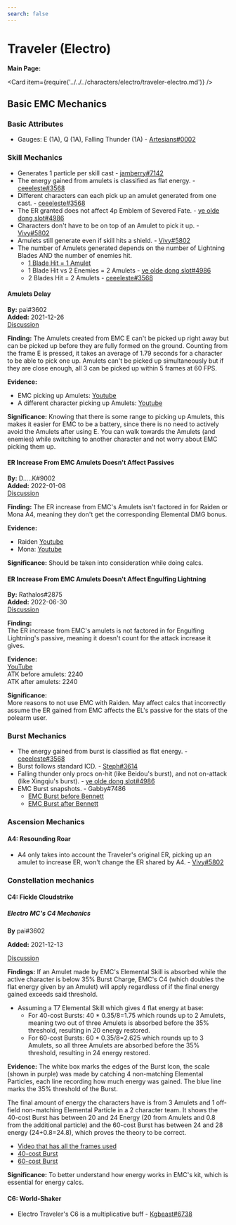 ```yaml
---
search: false
---
```


# Traveler (Electro)

**Main Page:**

<Card item={require('../../../characters/electro/traveler-electro.md')} />

## Basic EMC Mechanics

### Basic Attributes

* Gauges: E (1A), Q (1A), Falling Thunder (1A) - [Artesians#0002](https://imgur.com/DBw7Z8K)

### Skill Mechanics

* Generates 1 particle per skill cast - [jamberry#7142](https://youtu.be/25EaCFvB4r8)
* The energy gained from amulets is classified as flat energy. - [ceeeleste#3568](https://imgur.com/a/s1NMEN7)
* Different characters can each pick up an amulet generated from one cast. - [ceeeleste#3568](https://imgur.com/uvqLztm)
* The ER granted does not affect 4p Emblem of Severed Fate. - [ye olde dong slot#4986](https://www.youtube.com/watch?v=_ny12y2rL0w)
* Characters don't have to be on top of an Amulet to pick it up. - [Vivy#5802](https://imgur.com/gallery/bG4poKB)
* Amulets still generate even if skill hits a shield. - [Vivy#5802](https://imgur.com/gallery/dJTvXaI)
* The number of Amulets generated depends on the number of Lightning Blades AND the number of enemies hit.
  * [1 Blade Hit = 1 Amulet](https://imgur.com/ZMaCnWK)
  * 1 Blade Hit vs 2 Enemies = 2 Amulets - [ye olde dong slot#4986](https://www.youtube.com/watch?v=qaBPV3JdC0c)
  * 2 Blades Hit = 2 Amulets - [ceeeleste#3568](https://imgur.com/gallery/dJTvXaI)

#### Amulets Delay

**By:** pai#3602  
**Added:** 2021-12-26  
[Discussion](https://tickets.deeznuts.moe/ticket-archive/attachments_923279142970085396_924645809935507487_transcript-emc-emulet-delay.html)

**Finding:** The Amulets created from EMC E can't be picked up right away but can be picked up before they are fully formed on the ground. Counting from the frame E is pressed, it takes an average of 1.79 seconds for a character to be able to pick one up. Amulets can't be picked up simultaneously but if they are close enough, all 3 can be picked up within 5 frames at 60 FPS.

**Evidence:**

* EMC picking up Amulets: [Youtube](https://youtu.be/3p7X-gxnEXM)
* A different character picking up Amulets: [Youtube](https://youtu.be/UxEWK_2MYO0)

**Significance:** Knowing that there is some range to picking up Amulets, this makes it easier for EMC to be a battery, since there is no need to actively avoid the Amulets after using E. You can walk towards the Amulets (and enemies) while switching to another character and not worry about EMC picking them up.

#### ER Increase From EMC Amulets Doesn't Affect Passives

**By:** D.....K#9002  
**Added:** 2022-01-08  
[Discussion](https://tickets.deeznuts.moe/ticket-archive/attachments_927939323976888361_929309417965494323_transcript-er-increase-from-emc-amulets-doesnt-affect-passives.html)

**Finding:** The ER increase from EMC's Amulets isn't factored in for Raiden or Mona A4, meaning they don't get the corresponding Elemental DMG bonus.

**Evidence:**

* Raiden [Youtube](https://youtu.be/gdrs4idpkes)
* Mona: [Youtube](https://youtu.be/V_1qeKfhLAs)

**Significance:** Should be taken into consideration while doing calcs.

#### ER Increase From EMC Amulets Doesn't Affect Engulfing Lightning

**By:** Rathalos\#2875  
**Added:** 2022-06-30  
[Discussion](https://tickets.deeznuts.moe/transcripts/emc-engulfing-non-interaction)

**Finding:**  
The ER increase from EMC's amulets is not factored in for Engulfing Lightning's passive, meaning it doesn't count for the attack increase it gives.

**Evidence:**  
[YouTube](https://youtu.be/lV6PBSTPaiA)  
ATK before amulets: 2240  
ATK after amulets: 2240

**Significance:**  
More reasons to not use EMC with Raiden. May affect calcs that incorrectly assume the ER gained from EMC affects the EL's passive for the stats of the polearm user.

### Burst Mechanics

* The energy gained from burst is classified as flat energy. - [ceeeleste#3568](https://imgur.com/BFu0hT2)
* Burst follows standard ICD. - [Steph#3614](https://imgur.com/VmDEl0O)
* Falling thunder only procs on-hit (like Beidou's burst), and not on-attack (like Xingqiu's burst). - [ye olde dong slot#4986](https://www.youtube.com/watch?v=VGlnMd6yhqU)
* EMC Burst snapshots. - Gabby#7486
  * [EMC Burst before Bennett](https://youtu.be/_MbDjDyEGvA)
  * [EMC Burst after Bennett](https://youtu.be/HUeorVAdEL8)

### Ascension Mechanics

#### A4: Resounding Roar

* A4 only takes into account the Traveler's original ER, picking up an amulet to increase ER, won't change the ER shared by A4. - [Vivy#5802](https://imgur.com/gallery/GmSaZyL)

### Constellation mechanics

#### C4: Fickle Cloudstrike

##### Electro MC's C4 Mechanics

**By** pai\#3602

**Added:** 2021-12-13

[Discussion](https://tickets.deeznuts.moe/ticket-archive/attachments_917962903783612428_919799543904751666_transcript-emc-c4.html)

**Findings:** If an Amulet made by EMC's Elemental Skill is absorbed while the active character is below 35% Burst Charge, EMC's C4 (which doubles the flat energy given by an Amulet) will apply regardless of if the final energy gained exceeds said threshold.

* Assuming a T7 Elemental Skill which gives 4 flat energy at base:
  * For 40-cost Bursts: 40 \* 0.35/8=1.75 which rounds up to 2 Amulets, meaning two out of three Amulets is absorbed before the 35% threshold, resulting in 20 energy restored.
  * For 60-cost Bursts: 60 \* 0.35/8=2.625 which rounds up to 3 Amulets, so all three Amulets are absorbed before the 35% threshold, resulting in 24 energy restored.

**Evidence:** The white box marks the edges of the Burst Icon, the scale (shown in purple) was made by catching 4 non-matching Elemental Particles, each line recording how much energy was gained. The blue line marks the 35% threshold of the Burst.

The final amount of energy the characters have is from 3 Amulets and 1 off-field non-matching Elemental Particle in a 2 character team. It shows the 40-cost Burst has between 20 and 24 Energy (20 from Amulets and 0.8 from the additional particle) and the 60-cost Burst has between 24 and 28 energy (24+0.8=24.8), which proves the theory to be correct.

* [Video that has all the frames used](https://youtu.be/YQvcag6h2og)
* [40-cost Burst](https://imgur.com/a/fWT0tNl)
* [60-cost Burst](https://imgur.com/a/Va2TFyf)

**Significance:** To better understand how energy works in EMC's kit, which is essential for energy calcs.

#### C6: World-Shaker

* Electro Traveler's C6 is a multiplicative buff - [Kgbeast#6738](https://www.youtube.com/watch?v=nAViwIGqCOU)

